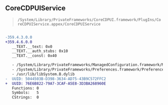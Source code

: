 ## CoreCDPUIService

> `/System/Library/PrivateFrameworks/CoreCDPUI.framework/PlugIns/CoreCDPUIService.appex/CoreCDPUIService`

```diff

-359.4.3.0.0
+359.4.6.0.0
   __TEXT.__text: 0x0
   __TEXT.__auth_stubs: 0x10
   __TEXT.__const: 0x40

   - /System/Library/PrivateFrameworks/ManagedConfiguration.framework/ManagedConfiguration
   - /System/Library/PrivateFrameworks/Preferences.framework/Preferences
   - /usr/lib/libSystem.B.dylib
-  UUID: 5044503B-D398-3634-AD75-43B9C572FFC2
+  UUID: 76E6B822-79A7-3CAF-A5E8-3D3BA268960E
   Functions: 0
   Symbols:   5
   CStrings:  0

```
